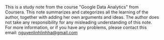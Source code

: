 This is a study note from the course "Google Data Analytics" from Coursera. 
This note summarizes and categorizes all the learning of the author, together with adding her own arguments and ideas. 
The author does not take any responsibility for any misleading understanding of this note. 
For more information, or if you have any problems, please contact this email: nguyenlinhlinhha@gmail.com
